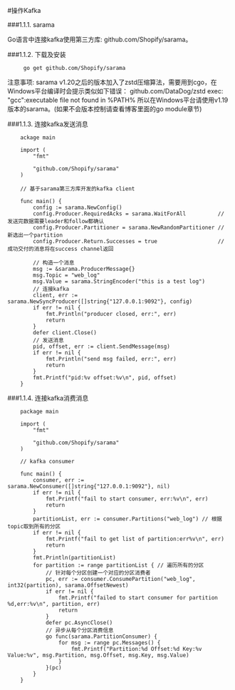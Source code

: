 #操作Kafka

###1.1.1. sarama

Go语言中连接kafka使用第三方库: github.com/Shopify/sarama。

###1.1.2. 下载及安装

         go get github.com/Shopify/sarama
         
注意事项: sarama v1.20之后的版本加入了zstd压缩算法，需要用到cgo，在Windows平台编译时会提示类似如下错误： github.com/DataDog/zstd exec: "gcc":executable file not found in %PATH% 所以在Windows平台请使用v1.19版本的sarama。(如果不会版本控制请查看博客里面的go module章节)    

###1.1.3. 连接kafka发送消息


        ackage main
        
        import (
            "fmt"
        
            "github.com/Shopify/sarama"
        )
        
        // 基于sarama第三方库开发的kafka client
        
        func main() {
            config := sarama.NewConfig()
            config.Producer.RequiredAcks = sarama.WaitForAll          // 发送完数据需要leader和follow都确认
            config.Producer.Partitioner = sarama.NewRandomPartitioner // 新选出一个partition
            config.Producer.Return.Successes = true                   // 成功交付的消息将在success channel返回
        
            // 构造一个消息
            msg := &sarama.ProducerMessage{}
            msg.Topic = "web_log"
            msg.Value = sarama.StringEncoder("this is a test log")
            // 连接kafka
            client, err := sarama.NewSyncProducer([]string{"127.0.0.1:9092"}, config)
            if err != nil {
                fmt.Println("producer closed, err:", err)
                return
            }
            defer client.Close()
            // 发送消息
            pid, offset, err := client.SendMessage(msg)
            if err != nil {
                fmt.Println("send msg failed, err:", err)
                return
            }
            fmt.Printf("pid:%v offset:%v\n", pid, offset)
        }
        
        
###1.1.4. 连接kafka消费消息

        package main
        
        import (
            "fmt"
        
            "github.com/Shopify/sarama"
        )
        
        // kafka consumer
        
        func main() {
            consumer, err := sarama.NewConsumer([]string{"127.0.0.1:9092"}, nil)
            if err != nil {
                fmt.Printf("fail to start consumer, err:%v\n", err)
                return
            }
            partitionList, err := consumer.Partitions("web_log") // 根据topic取到所有的分区
            if err != nil {
                fmt.Printf("fail to get list of partition:err%v\n", err)
                return
            }
            fmt.Println(partitionList)
            for partition := range partitionList { // 遍历所有的分区
                // 针对每个分区创建一个对应的分区消费者
                pc, err := consumer.ConsumePartition("web_log", int32(partition), sarama.OffsetNewest)
                if err != nil {
                    fmt.Printf("failed to start consumer for partition %d,err:%v\n", partition, err)
                    return
                }
                defer pc.AsyncClose()
                // 异步从每个分区消费信息
                go func(sarama.PartitionConsumer) {
                    for msg := range pc.Messages() {
                        fmt.Printf("Partition:%d Offset:%d Key:%v Value:%v", msg.Partition, msg.Offset, msg.Key, msg.Value)
                    }
                }(pc)
            }
        }